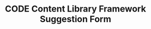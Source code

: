 ---
title: CODE Content Library Framework Suggestion Form
redirect_to: https://docs.google.com/forms/d/e/1FAIpQLSdc0PYt9cKPv46XscFdhlFukfC6j3jWzfXZOlY-yrDPxL_XMQ/viewform
redirect_from: 
  - /FrameworkSuggestionForm
  - /frameworksuggestionform
---